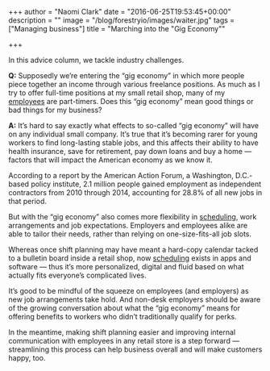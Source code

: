 +++
author = "Naomi Clark"
date = "2016-06-25T19:53:45+00:00"
description = ""
image = "/blog/forestryio/images/waiter.jpg"
tags = ["Managing business"]
title = "Marching into the \"Gig Economy\""

+++


In this advice column, we tackle industry challenges.

**Q:** Supposedly we’re entering the “gig economy” in which more people piece together an income through various freelance positions. As much as I try to offer full-time positions at my small retail shop, many of my [employees](https://getsling.com/blog/post/schedule-my-employees/) are part-timers. Does this “gig economy” mean good things or bad things for my business?

**A:** It’s hard to say exactly what effects to so-called “gig economy” will have on any individual small company. It’s true that it’s becoming rarer for young workers to find long-lasting stable jobs, and this affects their ability to have health insurance, save for retirement, pay down loans and buy a home — factors that will impact the American economy as we know it.

According to a report by the American Action Forum, a Washington, D.C.-based policy institute, 2.1 million people gained employment as independent contractors from 2010 through 2014, accounting for 28.8% of all new jobs in that period.

But with the “gig economy” also comes more flexibility in [scheduling](https://getsling.com/blog/post/free-employee-scheduling-software/), work arrangements and job expectations. Employers and employees alike are able to tailor their needs, rather than relying on one-size-fits-all job slots.

Whereas once shift planning may have meant a hard-copy calendar tacked to a bulletin board inside a retail shop, now [scheduling](https://getsling.com/blog/post/work-schedule-app/) exists in apps and software — thus it’s more personalized, digital and fluid based on what actually fits everyone’s complicated lives.

It’s good to be mindful of the squeeze on employees (and employers) as new job arrangements take hold. And non-desk employers should be aware of the growing conversation about what the “gig economy” means for offering benefits to workers who didn’t traditionally qualify for perks.

In the meantime, making shift planning easier and improving internal communication with employees in any retail store is a step forward — streamlining this process can help business overall and will make customers happy, too.